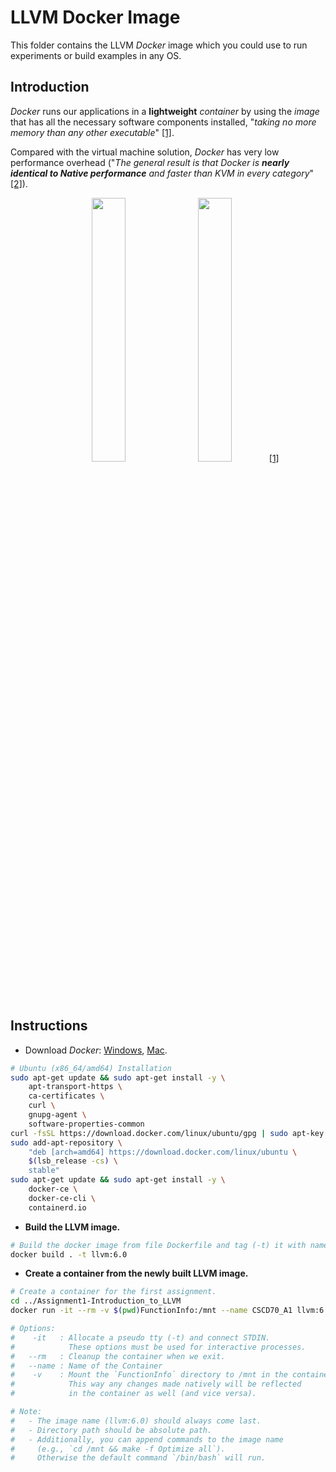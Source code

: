 # LLVM Docker Image

This folder contains the LLVM *Docker* image which you could use to run experiments or build examples in any OS.

## Introduction

*Docker* runs our applications in a **lightweight** *container* by using the *image* that has all the necessary software components installed, "*taking no more memory than any other executable*" [[1]](https://docs.docker.com/get-started/).

Compared with the virtual machine solution, *Docker* has very low performance overhead ("*The general result is that Docker is **nearly identical to Native performance** and faster than KVM in every category*" [[2]](https://stackoverflow.com/a/26149994/6320608)).

<p align="middle">
  <img width="32.9%" src="https://docs.docker.com/images/Container%402x.png">
  <img width="32.9%" src="https://docs.docker.com/images/VM%402x.png">
  <a href="https://docs.docker.com/get-started/">[1]</a>
</p>

## Instructions

- Download *Docker*: 
  [Windows](https://hub.docker.com/editions/community/docker-ce-desktop-windows), 
  [Mac](https://hub.docker.com/editions/community/docker-ce-desktop-mac).

```bash
# Ubuntu (x86_64/amd64) Installation
sudo apt-get update && sudo apt-get install -y \
    apt-transport-https \
    ca-certificates \
    curl \
    gnupg-agent \
    software-properties-common
curl -fsSL https://download.docker.com/linux/ubuntu/gpg | sudo apt-key add -
sudo add-apt-repository \
    "deb [arch=amd64] https://download.docker.com/linux/ubuntu \
    $(lsb_release -cs) \
    stable"
sudo apt-get update && sudo apt-get install -y \
    docker-ce \
    docker-ce-cli \
    containerd.io
```

- **Build the LLVM image.**

```bash
# Build the docker image from file Dockerfile and tag (-t) it with name "llvm:6.0".
docker build . -t llvm:6.0
```

- **Create a container from the newly built LLVM image.**

```bash
# Create a container for the first assignment.
cd ../Assignment1-Introduction_to_LLVM
docker run -it --rm -v $(pwd)FunctionInfo:/mnt --name CSCD70_A1 llvm:6.0 

# Options:
#    -it   : Allocate a pseudo tty (-t) and connect STDIN. 
#            These options must be used for interactive processes.
#   --rm   : Cleanup the container when we exit.
#   --name : Name of the Container
#    -v    : Mount the `FunctionInfo` directory to /mnt in the container.
#            This way any changes made natively will be reflected 
#            in the container as well (and vice versa).

# Note:
#   - The image name (llvm:6.0) should always come last.
#   - Directory path should be absolute path.
#   - Additionally, you can append commands to the image name 
#     (e.g., `cd /mnt && make -f Optimize all`).
#     Otherwise the default command `/bin/bash` will run.
```

